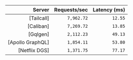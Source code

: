 <!-- PERFORMANCE_RESULTS_START -->

| Server | Requests/sec | Latency (ms) |
|--------:|--------------:|--------------:|
| [Tailcall] | `7,962.72` | `12.55` |
| [Caliban] | `7,269.72` | `13.85` |
| [Gqlgen] | `2,112.23` | `49.13` |
| [Apollo GraphQL] | `1,854.11` | `53.80` |
| [Netflix DGS] | `1,371.75` | `77.17` |

<!-- PERFORMANCE_RESULTS_END -->
